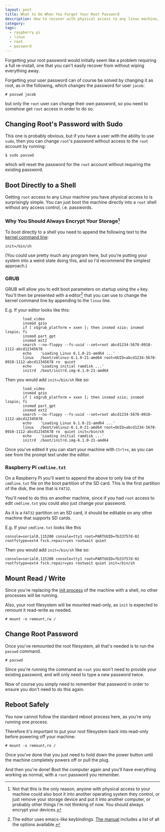 ```yaml
---
layout: post
title: What to Do When You Forget Your Root Password
description: How to recover with physical access to any linux machine, including Raspbian / Raspberry Pi OS
category: 
tags:
  - raspberry pi
  - linux
  - root
  - password
---
```


Forgetting your root password would initially seem like a problem requiring
a full re-install, one that you can't easily recover from without wiping
everything away.

Forgetting your user password can of course be solved by changing it as root,
as in the following, which changes the password for user `jacob`:
```
# passwd jacob
```
but only the `root` user can change their own password,
so you need to somehow get `root` access in order to do so.

## Changing Root's Password with Sudo
This one is probably obvious, but if you have a user with the ability to use
`sudo`, then you can change `root`'s password without access to the `root`
account by running:
```
$ sudo passwd
```
which will reset the password for the `root` account without requiring the
existing password.

## Boot Directly to a Shell

Getting `root` access to any Linux machine you have physical access to
is surprisingly simple.
You can just boot the machine directly into a `root` shell without any access
control, i.e. passwords.

### Why You Should Always Encrypt Your Storage[^encrypt]

[^encrypt]: Not that this is the only reason, anyone with physical access to your machine could also boot it into another operating system they control, or just remove your storage device and put it into another computer, or probably other things I'm not thinking of now. You should always encrypt your devices.

To boot directly to a shell you need to append the following text to
the [kernel command line](https://www.kernel.org/doc/html/v4.14/admin-guide/kernel-parameters.html):
```
init=/bin/sh
```
(You could use pretty much any program here, but you're putting your system into a weird state doing this, and so I'd recommend the simplest approach.)

### GRUB

GRUB will allow you to edit boot parameters on startup using the `e`
key. You'll then be presented with a editor[^emacs] that you can
use to change the kernel command line by appending to the `linux` line.

[^emacs]: The editor uses emacs-like keybindings. [The manual](https://www.gnu.org/software/grub/manual/grub/grub.html#Command_002dline-interface) includes a list of all the options available.

E.g. If your editor looks like this:
```
        load_video
        insmod gzio
        if [ x$grub_platform = xxen ]; then insmod xzio; insmod lzopio; fi
        insmod part_gpt
        insmod ext2
        search --no-floppy --fs-uuid --set=root abcd1234-5678-0910-1112-abcd12345678
        echo    'Loading Linux 6.1.0-21-amd64 ...'
        linux   /boot/vmlinuz-6.1.0-21-amd64 root=UUID=abcd1234-5678-0910-1112-abcd12345678 ro  quiet
        echo    'Loading initial ramdisk ...'
        initrd  /boot/initrd.img-6.1.0-21-amd64
```
Then you would add `init=/bin/sh` like so:
```
        load_video
        insmod gzio
        if [ x$grub_platform = xxen ]; then insmod xzio; insmod lzopio; fi
        insmod part_gpt
        insmod ext2
        search --no-floppy --fs-uuid --set=root abcd1234-5678-0910-1112-abcd12345678
        echo    'Loading Linux 6.1.0-21-amd64 ...'
        linux   /boot/vmlinuz-6.1.0-21-amd64 root=UUID=abcd1234-5678-0910-1112-abcd12345678 ro  quiet init=/bin/sh
        echo    'Loading initial ramdisk ...'
        initrd  /boot/initrd.img-6.1.0-21-amd64
```

Once you've edited it you can start your machine with `Ctrl+x`, as you can
see from the prompt text under the editor.

### Raspberry Pi `cmdline.txt`
On a Raspberry Pi you'll want to append the above to only line of the
`cmdline.txt` file on the boot partition of the SD card.
This is the first partition of the disk, the one that is `FAT32`.

You'll need to do this on another machine, since if you had `root` access
to edit `cmdline.txt` you could also just change your password.

As it is a `FAT32` partition on an SD card, it should be editable on any other
machine that supports SD cards.

E.g. If your `cmdline.txt` looks like this
```
console=serial0,115200 console=tty1 root=PARTUUID=fb33757d-02 rootfstype=ext4 fsck.repair=yes rootwait quiet
```
Then you would add `init=/bin/sh` like so:
```
console=serial0,115200 console=tty1 root=PARTUUID=fb33757d-02 rootfstype=ext4 fsck.repair=yes rootwait quiet init=/bin/sh
```

## Mount Read / Write

Since you're replacing the [init process](https://en.wikipedia.org/wiki/Init)
of the machine with a shell, no other processes will be running.

Also, your root filesystem will be mounted read-only,
as `init` is expected to remount it read-write as needed.
```
# mount -o remount,rw /
```

## Change Root Password

Once you've remounted the root filesystem, all that's needed is to
run the `passwd` command.
```
# passwd
```
Since you're running the command as `root` you won't need to provide your
existing password, and will only need to type a new password twice.

Now of course you simply need to remember that password in order to
ensure you don't need to do this again.

## Reboot Safely

You now cannot follow the standard reboot process here, as you're only running
one process.

Therefore it's important to put your root filesystem back into read-only before
powering off your machine:
```
# mount -o remount,ro /
```

Once you've done that you just need to hold down the power button until the
machine completely powers off or pull the plug.

And then you're done! Boot the computer again and you'll have everything
working as normal, with a `root` password you remember.
